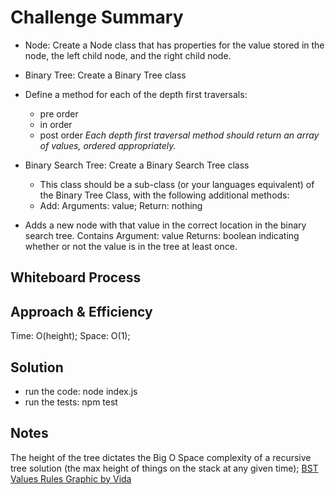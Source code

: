 # Challenge Summary
* Node: Create a Node class that has properties for the value stored in the node, the left child node, and the right child node.
* Binary Tree: Create a Binary Tree class
* Define a method for each of the depth first traversals:
  * pre order
  * in order
  * post order
  _Each depth first traversal method should return an array of values, ordered appropriately._

* Binary Search Tree: Create a Binary Search Tree class
  * This class should be a sub-class (or your languages equivalent) of the Binary Tree Class, with the following additional methods:
  * Add:  Arguments: value; Return: nothing
* Adds a new node with that value in the correct location in the binary search tree.
Contains
Argument: value
Returns: boolean indicating whether or not the value is in the tree at least once.

## Whiteboard Process
<!-- Embedded whiteboard image -->

## Approach & Efficiency
Time: O(height);
Space: O(1);

## Solution
* run the code: node index.js
* run the tests: npm test

## Notes
The height of the tree dictates the Big O Space complexity of a recursive tree solution (the max height of things on the stack at any given time);
[BST Values Rules Graphic by Vida](/javascript/trees/binaryTreeAndBST/BSTRules.jpg)